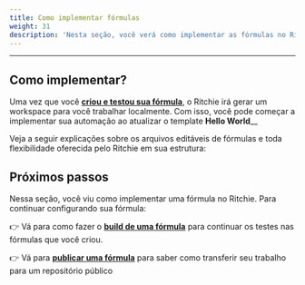 ```yaml
---
title: Como implementar fórmulas
weight: 31
description: 'Nesta seção, você verá como implementar as fórmulas no Ritchie.'
---
```


---

## Como implementar? 

Uma vez que você [**criou e testou sua fórmula**](../../../../como-criar-formulas), o Ritchie irá gerar um workspace para você trabalhar localmente. Com isso, você pode começar a implementar sua automação ao atualizar o template **Hello World**__ 

Veja a seguir explicações sobre os arquivos editáveis de fórmulas e toda flexibilidade oferecida pelo Ritchie em sua estrutura: 









## Próximos passos

Nessa seção, você viu como implementar uma fórmula no Ritchie. Para continuar configurando sua fórmula: 

👉 Vá para como fazer o [**build de uma fórmula**](../../../como-buildar-formulas) para continuar os testes nas fórmulas que você criou. 

👉 Vá para [**publicar uma fórmula**](../../como-publicar-formulas) para saber como transferir seu trabalho para um repositório público
